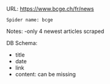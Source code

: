 URL: https://www.bcge.ch/fr/news

    Spider name: bcge

Notes:
-only 4 newest articles scraped 

DB Schema:
- title
- date
- link
- content: can be missing


